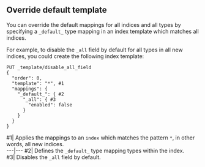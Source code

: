 ## Override default template

You can override the default mappings for all indices and all types by specifying a `_default_` type mapping in an index template which matches all indices.

For example, to disable the `_all` field by default for all types in all new indices, you could create the following index template:
    
    
    PUT _template/disable_all_field
    {
      "order": 0,
      "template": "*", #1
      "mappings": {
        "_default_": { #2
          "_all": { #3
            "enabled": false
          }
        }
      }
    }

#1| Applies the mappings to an `index` which matches the pattern `*`, in other words, all new indices.     
---|---    #2| Defines the `_default_` type mapping types within the index.     
#3| Disables the `_all` field by default. 
